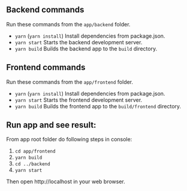 ## Backend commands
Run these commands from the `app/backend` folder.

- `yarn` (`yarn install`) Install dependencies from package.json.
- `yarn start` Starts the backend development server.
- `yarn build` Builds the backend app to the `build` directory.

## Frontend commands
Run these commands from the `app/frontend` folder.

- `yarn` (`yarn install`) Install dependencies from package.json.
- `yarn start` Starts the frontend development server.
- `yarn build` Builds the frontend app to the `build/frontend` directory.

## Run app and see result:
From app root folder do following steps in console:

1. `cd app/frontend`
2. `yarn build`
3. `cd ../backend`
4. `yarn start`

Then open http://localhost in your web browser.
